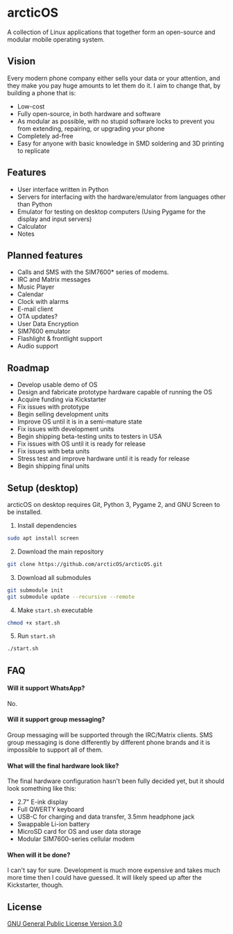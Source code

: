 # arcticOS

A collection of Linux applications that together form an open-source and modular mobile operating system.

## Vision

Every modern phone company either sells your data or your attention, and they make you pay huge amounts to let them do it. I aim to change that, by building a phone that is:
- Low-cost
- Fully open-source, in both hardware and software
- As modular as possible, with no stupid software locks to prevent you from extending, repairing, or upgrading your phone
- Completely ad-free
- Easy for anyone with basic knowledge in SMD soldering and 3D printing to replicate

## Features

- User interface written in Python
- Servers for interfacing with the hardware/emulator from languages other than Python
- Emulator for testing on desktop computers (Using Pygame for the display and input servers)
- Calculator
- Notes
  
## Planned features
- Calls and SMS with the SIM7600* series of modems.
- IRC and Matrix messages
- Music Player
- Calendar
- Clock with alarms
- E-mail client
- OTA updates?
- User Data Encryption
- SIM7600 emulator
- Flashlight & frontlight support
- Audio support

## Roadmap

- Develop usable demo of OS
- Design and fabricate prototype hardware capable of running the OS
- Acquire funding via Kickstarter
- Fix issues with prototype
- Begin selling development units
- Improve OS until it is in a semi-mature state
- Fix issues with development units
- Begin shipping beta-testing units to testers in USA
- Fix issues with OS until it is ready for release
- Fix issues with beta units
- Stress test and improve hardware until it is ready for release
- Begin shipping final units

## Setup (desktop)

arcticOS on desktop requires Git, Python 3, Pygame 2, and GNU Screen to be installed.

1. Install dependencies
```sh
sudo apt install screen
```

2. Download the main repository
```sh
git clone https://github.com/arcticOS/arcticOS.git
```

3. Download all submodules
```sh
git submodule init
git submodule update --recursive --remote
```

4. Make `start.sh` executable
```sh
chmod +x start.sh
```

5. Run `start.sh`
```sh
./start.sh
```

## FAQ

#### Will it support WhatsApp?

No.

#### Will it support group messaging?

Group messaging will be supported through the IRC/Matrix clients. SMS group messaging is done differently by different phone brands and it is impossible to support all of them.

#### What will the final hardware look like?

The final hardware configuration hasn't been fully decided yet, but it should look something like this:
- 2.7" E-ink display
- Full QWERTY keyboard
- USB-C for charging and data transfer, 3.5mm headphone jack
- Swappable Li-ion battery
- MicroSD card for OS and user data storage
- Modular SIM7600-series cellular modem

#### When will it be done?

I can't say for sure. Development is much more expensive and takes much more time then I could have guessed. It will likely speed up after the Kickstarter, though.

## License

[GNU General Public License Version 3.0](https://choosealicense.com/licenses/gpl-3.0/)

  
